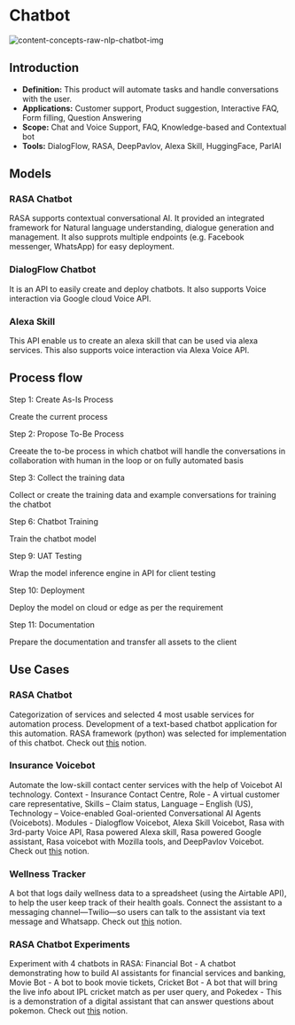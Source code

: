 # Chatbot

![content-concepts-raw-nlp-chatbot-img](https://user-images.githubusercontent.com/62965911/216823087-2286659a-d2fd-4b8c-a6a2-f4bf512f2e74.png)

## **Introduction**

- **Definition:** This product will automate tasks and handle conversations with the user.
- **Applications:** Customer support, Product suggestion, Interactive FAQ, Form filling, Question Answering
- **Scope:** Chat and Voice Support, FAQ, Knowledge-based and Contextual bot
- **Tools:** DialogFlow, RASA, DeepPavlov, Alexa Skill, HuggingFace, ParlAI

## **Models**

### RASA Chatbot

RASA supports contextual conversational AI. It provided an integrated framework for Natural language understanding, dialogue generation and management. It also supprots multiple endpoints (e.g. Facebook messenger, WhatsApp) for easy deployment.

### DialogFlow Chatbot

It is an API to easily create and deploy chatbots. It also supports Voice interaction via Google cloud Voice API.

### Alexa Skill

This API enable us to create an alexa skill that can be used via alexa services. This also supports voice interaction via Alexa Voice API.

## **Process flow**

Step 1: Create As-Is Process

Create the current process

Step 2: Propose To-Be Process

Creeate the to-be process in which chatbot will handle the conversations in collaboration with human in the loop or on fully automated basis

Step 3: Collect the training data

Collect or create the training data and example conversations for training the chatbot

Step 6: Chatbot Training

Train the chatbot model

Step 9: UAT Testing

Wrap the model inference engine in API for client testing

Step 10: Deployment

Deploy the model on cloud or edge as per the requirement

Step 11: Documentation

Prepare the documentation and transfer all assets to the client

## **Use Cases**

### RASA Chatbot

Categorization of services and selected 4 most usable services for automation process. Development of a text-based chatbot application for this automation. RASA framework (python) was selected for implementation of this chatbot. Check out [this](https://www.notion.so/Insurance-Chatbot-d39fb9b575f5470d8be08cb7f2a12994) notion.

### Insurance Voicebot

Automate the low-skill contact center services with the help of Voicebot AI technology. Context - Insurance Contact Centre, Role - A virtual customer care representative, Skills – Claim status, Language – English (US), Technology – Voice-enabled Goal-oriented Conversational AI Agents (Voicebots). Modules - Dialogflow Voicebot, Alexa Skill Voicebot, Rasa with 3rd-party Voice API, Rasa powered Alexa skill, Rasa powered Google assistant, Rasa voicebot with Mozilla tools, and DeepPavlov Voicebot. Check out [this](https://www.notion.so/Insurance-Voicebot-0F2A3-b8eaf980a04840a6945a076d878c107a) notion.

### Wellness Tracker

A bot that logs daily wellness data to a spreadsheet (using the Airtable API), to help the user keep track of their health goals. Connect the assistant to a messaging channel—Twilio—so users can talk to the assistant via text message and Whatsapp. Check out [this](https://www.notion.so/Wellness-Tracker-Chatbot-c867f589d0f14ec98a7c0cd9e58fec2a) notion.

### RASA Chatbot Experiments

Experiment with 4 chatbots in RASA: Financial Bot - A chatbot demonstrating how to build AI assistants for financial services and banking, Movie Bot - A bot to book movie tickets, Cricket Bot - A bot that will bring the live info about IPL cricket match as per user query, and Pokedex - This is a demonstration of a digital assistant that can answer questions about pokemon. Check out [this](https://www.notion.so/RASA-a698cb020e9e451f9200437586f1444e) notion.
